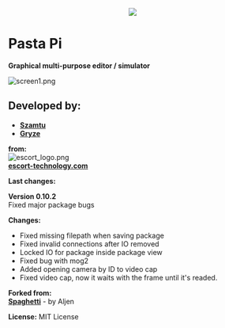 <p align="center">
  <img src="docs/pastapi_logo.png"/>
</p>

# Pasta Pi  
**Graphical multi-purpose editor / simulator**

![screen1.png](docs/screen1.png)

## Developed by:  
*  **[Szamtu](https://github.com/Szamtu)**
*  **[Gryze](https://github.com/Gryze)**

**from:**  
![escort_logo.png](docs/escort_logo.png)  
**[escort-technology.com](https://escort-technology.com/)**


**Last changes:**  

**Version 0.10.2**  
Fixed major package bugs  

**Changes:**  
* Fixed missing filepath when saving package
* Fixed invalid connections after IO removed
* Locked IO for package inside package view
* Fixed bug with mog2 
* Added opening camera by ID to video cap
* Fixed video cap, now it waits with the frame until it's readed.
  
**Forked from:**  
**[Spaghetti](https://github.com/aljen/spaghetti)** - by Aljen

**License:**
MIT License
